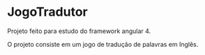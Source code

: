 # JogoTradutor

Projeto feito para estudo do framework angular 4.

O projeto consiste em um jogo de tradução de palavras em Inglês.
